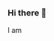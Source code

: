 ### Hi there 👋
I am 
<!--xTheBadAngelx/xSumBadAngelx** is a ✨ _special_ ✨ repository because its `README.md` (this file)
